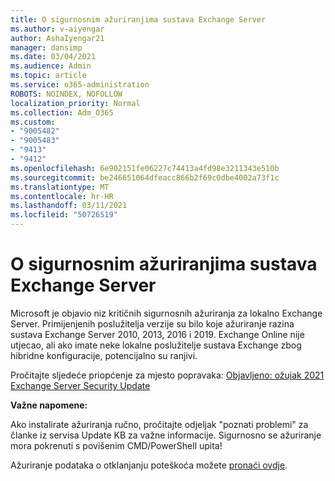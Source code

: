 ```yaml
---
title: O sigurnosnim ažuriranjima sustava Exchange Server
ms.author: v-aiyengar
author: AshaIyengar21
manager: dansimp
ms.date: 03/04/2021
ms.audience: Admin
ms.topic: article
ms.service: o365-administration
ROBOTS: NOINDEX, NOFOLLOW
localization_priority: Normal
ms.collection: Adm_O365
ms.custom:
- "9005482"
- "9005483"
- "9413"
- "9412"
ms.openlocfilehash: 6e902151fe06227c74413a4fd98e3211343e510b
ms.sourcegitcommit: be246651064dfeacc866b2f69c0dbe4002a73f1c
ms.translationtype: MT
ms.contentlocale: hr-HR
ms.lasthandoff: 03/11/2021
ms.locfileid: "50726519"
---
```

# <a name="about-exchange-server-security-updates"></a>O sigurnosnim ažuriranjima sustava Exchange Server

Microsoft je objavio niz kritičnih sigurnosnih ažuriranja za lokalno Exchange Server. Primijenjenih poslužitelja verzije su bilo koje ažuriranje razina sustava Exchange Server 2010, 2013, 2016 i 2019. Exchange Online nije utjecao, ali ako imate neke lokalne poslužitelje sustava Exchange zbog hibridne konfiguracije, potencijalno su ranjivi.

Pročitajte sljedeće priopćenje za mjesto popravaka: [Objavljeno: ožujak 2021 Exchange Server Security Update](https://techcommunity.microsoft.com/t5/exchange-team-blog/released-march-2021-exchange-server-security-updates/ba-p/2175901)

**Važne napomene:**

Ako instalirate ažuriranja ručno, pročitajte odjeljak "poznati problemi" za članke iz servisa Update KB za važne informacije. Sigurnosno se ažuriranje mora pokrenuti s povišenim CMD/PowerShell upita!

Ažuriranje podataka o otklanjanju poteškoća možete [pronaći ovdje](https://aka.ms/exupdatefaq).
